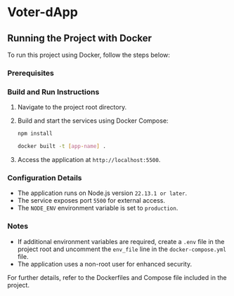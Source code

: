 # Voter-dApp

## Running the Project with Docker

To run this project using Docker, follow the steps below:

### Prerequisites

### Build and Run Instructions

1. Navigate to the project root directory.
2. Build and start the services using Docker Compose:

   ```bash
   npm install
   
   ```
   ```bash
   docker built -t [app-name] .
   ```

3. Access the application at `http://localhost:5500`.

### Configuration Details

- The application runs on Node.js version `22.13.1 or later`.
- The service exposes port `5500` for external access.
- The `NODE_ENV` environment variable is set to `production`.

### Notes

- If additional environment variables are required, create a `.env` file in the project root and uncomment the `env_file` line in the `docker-compose.yml` file.
- The application uses a non-root user for enhanced security.

For further details, refer to the Dockerfiles and Compose file included in the project.
